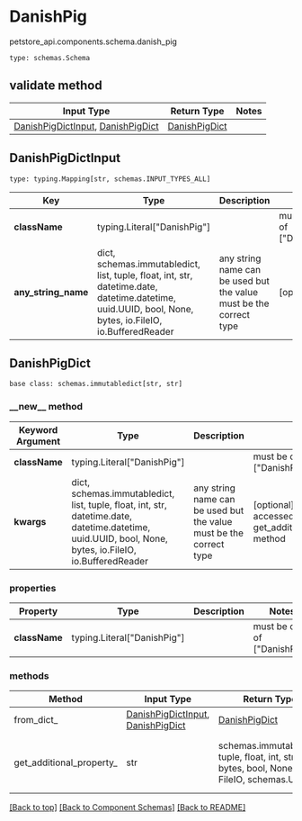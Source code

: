# DanishPig
petstore_api.components.schema.danish_pig
```
type: schemas.Schema
```

## validate method
Input Type | Return Type | Notes
------------ | ------------- | -------------
[DanishPigDictInput](#danishpigdictinput), [DanishPigDict](#danishpigdict) | [DanishPigDict](#danishpigdict) |

## DanishPigDictInput
```
type: typing.Mapping[str, schemas.INPUT_TYPES_ALL]
```
Key | Type |  Description | Notes
------------ | ------------- | ------------- | -------------
**className** | typing.Literal["DanishPig"] |  | must be one of ["DanishPig"]
**any_string_name** | dict, schemas.immutabledict, list, tuple, float, int, str, datetime.date, datetime.datetime, uuid.UUID, bool, None, bytes, io.FileIO, io.BufferedReader | any string name can be used but the value must be the correct type | [optional]

## DanishPigDict
```
base class: schemas.immutabledict[str, str]

```
### &lowbar;&lowbar;new&lowbar;&lowbar; method
Keyword Argument | Type | Description | Notes
---------------- | ---- | ----------- | -----
**className** | typing.Literal["DanishPig"] |  | must be one of ["DanishPig"]
**kwargs** | dict, schemas.immutabledict, list, tuple, float, int, str, datetime.date, datetime.datetime, uuid.UUID, bool, None, bytes, io.FileIO, io.BufferedReader | any string name can be used but the value must be the correct type | [optional] typed value is accessed with the get_additional_property_ method

### properties
Property | Type | Description | Notes
-------- | ---- | ----------- | -----
**className** | typing.Literal["DanishPig"] |  | must be one of ["DanishPig"]

### methods
Method | Input Type | Return Type | Notes
------ | ---------- | ----------- | ------
from_dict_ | [DanishPigDictInput](#danishpigdictinput), [DanishPigDict](#danishpigdict) | [DanishPigDict](#danishpigdict) | a constructor
get_additional_property_ | str | schemas.immutabledict, tuple, float, int, str, bytes, bool, None, FileIO, schemas.Unset | provides type safety for additional properties

[[Back to top]](#top) [[Back to Component Schemas]](../../../README.md#Component-Schemas) [[Back to README]](../../../README.md)
